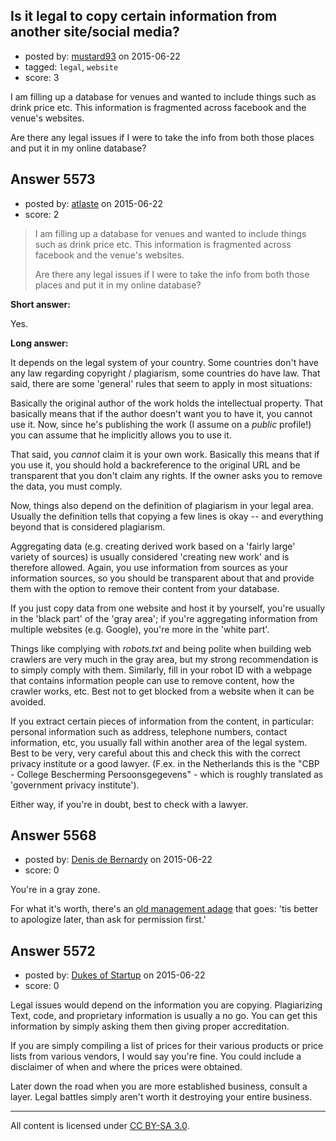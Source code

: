 ## Is it legal to copy certain information from another site/social media?

- posted by: [mustard93](https://stackexchange.com/users/6507383/mustard93) on 2015-06-22
- tagged: `legal`, `website`
- score: 3

I am filling up a database for venues and wanted to include things such as drink price etc. This information is fragmented across facebook and the venue's websites. 

Are there any legal issues if I were to take the info from both those places and put it in my online database?


## Answer 5573

- posted by: [atlaste](https://stackexchange.com/users/1021317/atlaste) on 2015-06-22
- score: 2

> I am filling up a database for venues and wanted to include things
> such as drink price etc. This information is fragmented across
> facebook and the venue's websites.
> 
> Are there any legal issues if I were to take the info from both those
> places and put it in my online database?

**Short answer:**

Yes.

**Long answer:**

It depends on the legal system of your country. Some countries don't have any law regarding copyright / plagiarism, some countries do have law. That said, there are some 'general' rules that seem to apply in most situations:

Basically the original author of the work holds the intellectual property. That basically means that if the author doesn't want you to have it, you cannot use it. Now, since he's publishing the work (I assume on a _public_ profile!) you can assume that he implicitly allows you to use it. 

That said, you _cannot_ claim it is your own work. Basically this means that if you use it, you should hold a backreference to the original URL and be transparent that you don't claim any rights. If the owner asks you to remove the data, you must comply.

Now, things also depend on the definition of plagiarism in your legal area. Usually the definition tells that copying a few lines is okay -- and everything beyond that is considered plagiarism. 

Aggregating data (e.g. creating derived work based on a 'fairly large' variety of sources) is usually considered 'creating new work' and is therefore allowed. Again, you use information from sources as your information sources, so you should be transparent about that and provide them with the option to remove their content from your database.

If you just copy data from one website and host it by yourself, you're usually in the 'black part' of the 'gray area'; if you're aggregating information from multiple websites (e.g. Google), you're more in the 'white part'.

Things like complying with _robots.txt_ and being polite when building web crawlers are very much in the gray area, but my strong recommendation is to simply comply with them. Similarly, fill in your robot ID with a webpage that contains information people can use to remove content, how the crawler works, etc. Best not to get blocked from a website when it can be avoided.

If you extract certain pieces of information from the content, in particular: personal information such as address, telephone numbers, contact information, etc, you usually fall within another area of the legal system. Best to be very, very careful about this and check this with the correct privacy institute or a good lawyer. (F.ex. in the Netherlands this is the "CBP - College Bescherming Persoonsgegevens" - which is roughly translated as 'government privacy institute').

Either way, if you're in doubt, best to check with a lawyer.


## Answer 5568

- posted by: [Denis de Bernardy](https://stackexchange.com/users/182468/denis-de-bernardy) on 2015-06-22
- score: 0

You're in a gray zone.

For what it's worth, there's an [old management adage](https://www.google.com/search?q=implement+first+apologize+later) that goes: 'tis better to apologize later, than ask for permission first.'




## Answer 5572

- posted by: [Dukes of Startup](https://stackexchange.com/users/6506233/dukes-of-startup) on 2015-06-22
- score: 0

Legal issues would depend on the information you are copying. Plagiarizing Text, code, and proprietary information is usually a no go. You can get this information by simply asking them then giving proper accreditation.

If you are simply compiling a list of prices for their various products or price lists from various vendors, I would say you're fine. You could include a disclaimer of when and where the prices were obtained.

Later down the road when you are more established business, consult a layer. Legal battles simply aren't worth it destroying your entire 
business.




---

All content is licensed under [CC BY-SA 3.0](https://creativecommons.org/licenses/by-sa/3.0/).
